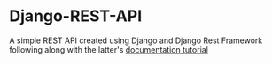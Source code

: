 # Django-REST-API

A simple REST API created using Django and Django Rest Framework following along with the latter's [documentation tutorial](https://www.django-rest-framework.org/tutorial/1-serialization/)